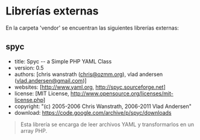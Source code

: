 # Librerías externas
En la carpeta 'vendor' se encuentran las siguientes librerías externas:

## spyc
* title: Spyc -- a Simple PHP YAML Class
* version: 0.5
* authors: [chris wanstrath (chris@ozmm.org), vlad andersen (vlad.andersen@gmail.com)]
* websites: [http://www.yaml.org, http://spyc.sourceforge.net]
* license: [MIT License, http://www.opensource.org/licenses/mit-license.php]
* copyright: "(c) 2005-2006 Chris Wanstrath, 2006-2011 Vlad Andersen"
* download: https://code.google.com/archive/p/spyc/downloads

> Esta librería se encarga de leer archivos YAML y transformarlos en un array PHP.